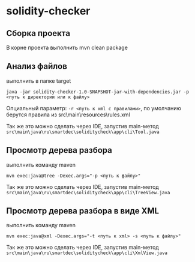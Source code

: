 # solidity-checker
## Сборка проекта
В корне проекта выполнить mvn clean package

## Анализ файлов
выполнить в папке target 

`java -jar solidity-checker-1.0-SNAPSHOT-jar-with-dependencies.jar -p <путь к директории или к файлу>`

Опциальный параметр: `-r <путь к xml с правилами>`, по умолчанию берутся правила из src\main\resources\rules.xml

Так же это можно сделать через IDE, запустив main-метод `src\main\java\ru\smartdec\soliditycheck\app\cli\Tool.java`

## Просмотр дерева разбора
выполнить команду maven

`mvn exec:java@tree -Dexec.args="-p <путь к файлу>"`

Так же это можно сделать через IDE, запустив main-метод `src\main\java\ru\smartdec\soliditycheck\app\cli\TreeView.java`

## Просмотр дерева разбора в виде XML
выполнить команду maven

`mvn exec:java@xml -Dexec.args="-t <путь к xml> -s <путь к файлу>"`

Так же это можно сделать через IDE, запустив main-метод `src\main\java\ru\smartdec\soliditycheck\app\cli\XmlView.java`